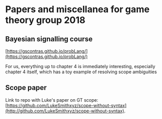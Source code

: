 # Papers and miscellanea for game theory group 2018

## Bayesian signalling course

[https://gscontras.github.io/probLang/](https://gscontras.github.io/probLang/)

For us, everything up to chapter 4 is immediately interesting, especially chapter 4 itself, which has a toy example of resolving scope ambiguities

## Scope paper

Link to repo with Luke's paper on GT scope: [https://github.com/LukeSmithxyz/scope-without-syntax](http://github.com/LukeSmithxyz/scope-without-syntax).

